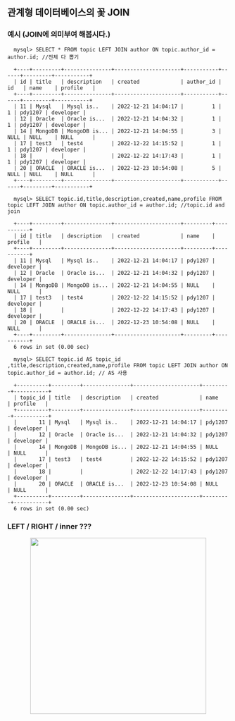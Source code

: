 ## 관계형 데이터베이스의 꽃 JOIN

### 예시 (JOIN에 의미부여 해봅시다.)

      mysql> SELECT * FROM topic LEFT JOIN author ON topic.author_id = author.id; //전체 다 뽑기
      
      +----+---------+---------------+---------------------+-----------+------+---------+-----------+
      | id | title   | description   | created             | author_id | id   | name    | profile   |
      +----+---------+---------------+---------------------+-----------+------+---------+-----------+
      | 11 | Mysql   | Mysql is..    | 2022-12-21 14:04:17 |         1 |    1 | pdy1207 | developer |
      | 12 | Oracle  | Oracle is...  | 2022-12-21 14:04:32 |         1 |    1 | pdy1207 | developer |
      | 14 | MongoDB | MongoDB is... | 2022-12-21 14:04:55 |         3 | NULL | NULL    | NULL      |
      | 17 | test3   | test4         | 2022-12-22 14:15:52 |         1 |    1 | pdy1207 | developer |
      | 18 |         |               | 2022-12-22 14:17:43 |         1 |    1 | pdy1207 | developer |
      | 20 | ORACLE  | ORACLE is...  | 2022-12-23 10:54:08 |         5 | NULL | NULL    | NULL      |
      +----+---------+---------------+---------------------+-----------+------+---------+-----------+
      
      mysql> SELECT topic.id,title,description,created,name,profile FROM topic LEFT JOIN author ON topic.author_id = author.id; //topic.id and join
      
      +----+---------+---------------+---------------------+---------+-----------+
      | id | title   | description   | created             | name    | profile   |
      +----+---------+---------------+---------------------+---------+-----------+
      | 11 | Mysql   | Mysql is..    | 2022-12-21 14:04:17 | pdy1207 | developer |
      | 12 | Oracle  | Oracle is...  | 2022-12-21 14:04:32 | pdy1207 | developer |
      | 14 | MongoDB | MongoDB is... | 2022-12-21 14:04:55 | NULL    | NULL      |
      | 17 | test3   | test4         | 2022-12-22 14:15:52 | pdy1207 | developer |
      | 18 |         |               | 2022-12-22 14:17:43 | pdy1207 | developer |
      | 20 | ORACLE  | ORACLE is...  | 2022-12-23 10:54:08 | NULL    | NULL      |
      +----+---------+---------------+---------------------+---------+-----------+
      6 rows in set (0.00 sec)

      mysql> SELECT topic.id AS topic_id ,title,description,created,name,profile FROM topic LEFT JOIN author ON topic.author_id = author.id; // AS 사용
      
      +----------+---------+---------------+---------------------+---------+-----------+
      | topic_id | title   | description   | created             | name    | profile   |
      +----------+---------+---------------+---------------------+---------+-----------+
      |       11 | Mysql   | Mysql is..    | 2022-12-21 14:04:17 | pdy1207 | developer |
      |       12 | Oracle  | Oracle is...  | 2022-12-21 14:04:32 | pdy1207 | developer |
      |       14 | MongoDB | MongoDB is... | 2022-12-21 14:04:55 | NULL    | NULL      |
      |       17 | test3   | test4         | 2022-12-22 14:15:52 | pdy1207 | developer |
      |       18 |         |               | 2022-12-22 14:17:43 | pdy1207 | developer |
      |       20 | ORACLE  | ORACLE is...  | 2022-12-23 10:54:08 | NULL    | NULL      |
      +----------+---------+---------------+---------------------+---------+-----------+
      6 rows in set (0.00 sec)


###  LEFT / RIGHT / inner ???   

<p align="center">
  <img src="https://user-images.githubusercontent.com/110442250/209277645-5e91c84d-38c6-4955-90d5-b948dd7ef6d2.jpg" height="400">

</p>
